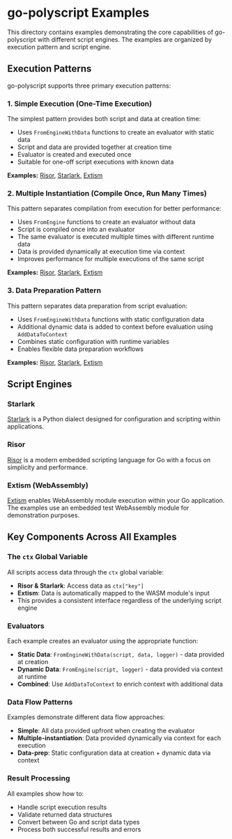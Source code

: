 # go-polyscript Examples

This directory contains examples demonstrating the core capabilities of go-polyscript with different script engines. The examples are organized by execution pattern and script engine.

## Execution Patterns

go-polyscript supports three primary execution patterns:

### 1. Simple Execution (One-Time Execution)

The simplest pattern provides both script and data at creation time:

- Uses `FromEngineWithData` functions to create an evaluator with static data
- Script and data are provided together at creation time
- Evaluator is created and executed once
- Suitable for one-off script executions with known data

**Examples:** [Risor](/examples/simple/risor), [Starlark](/examples/simple/starlark), [Extism](/examples/simple/extism)

### 2. Multiple Instantiation (Compile Once, Run Many Times)

This pattern separates compilation from execution for better performance:

- Uses `FromEngine` functions to create an evaluator without data
- Script is compiled once into an evaluator
- The same evaluator is executed multiple times with different runtime data
- Data is provided dynamically at execution time via context
- Improves performance for multiple executions of the same script

**Examples:** [Risor](/examples/multiple-instantiation/risor), [Starlark](/examples/multiple-instantiation/starlark), [Extism](/examples/multiple-instantiation/extism)

### 3. Data Preparation Pattern

This pattern separates data preparation from script evaluation:

- Uses `FromEngineWithData` functions with static configuration data
- Additional dynamic data is added to context before evaluation using `AddDataToContext`
- Combines static configuration with runtime variables
- Enables flexible data preparation workflows

**Examples:** [Risor](/examples/data-prep/risor), [Starlark](/examples/data-prep/starlark), [Extism](/examples/data-prep/extism)

## Script Engines

### Starlark

[Starlark](https://github.com/google/starlark-go) is a Python dialect designed for configuration and scripting within applications.

### Risor

[Risor](https://github.com/risor-io/risor) is a modern embedded scripting language for Go with a focus on simplicity and performance.

### Extism (WebAssembly)

[Extism](https://extism.org/) enables WebAssembly module execution within your Go application. The examples use an embedded test WebAssembly module for demonstration purposes.

## Key Components Across All Examples

### The `ctx` Global Variable

All scripts access data through the `ctx` global variable:

- **Risor & Starlark**: Access data as `ctx["key"]` 
- **Extism**: Data is automatically mapped to the WASM module's input
- This provides a consistent interface regardless of the underlying script engine

### Evaluators

Each example creates an evaluator using the appropriate function:

- **Static Data**: `FromEngineWithData(script, data, logger)` - data provided at creation
- **Dynamic Data**: `FromEngine(script, logger)` - data provided via context at runtime
- **Combined**: Use `AddDataToContext` to enrich context with additional data

### Data Flow Patterns

Examples demonstrate different data flow approaches:

- **Simple**: All data provided upfront when creating the evaluator
- **Multiple-instantiation**: Data provided dynamically via context for each execution
- **Data-prep**: Static configuration data at creation + dynamic data via context

### Result Processing

All examples show how to:
- Handle script execution results
- Validate returned data structures
- Convert between Go and script data types
- Process both successful results and errors